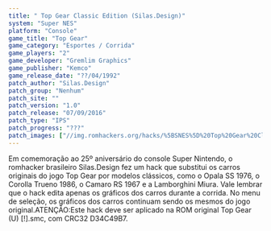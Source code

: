 ```yaml
---
title: " Top Gear Classic Edition (Silas.Design)"
system: "Super NES"
platform: "Console"
game_title: "Top Gear"
game_category: "Esportes / Corrida"
game_players: "2"
game_developer: "Gremlim Graphics"
game_publisher: "Kemco"
game_release_date: "??/04/1992"
patch_author: "Silas.Design"
patch_group: "Nenhum"
patch_site: ""
patch_version: "1.0"
patch_release: "07/09/2016"
patch_type: "IPS"
patch_progress: "???"
patch_images: ["//img.romhackers.org/hacks/%5BSNES%5D%20Top%20Gear%20Classic%20Edition%20-%20Silas_Design%20-%201.png","//img.romhackers.org/hacks/%5BSNES%5D%20Top%20Gear%20Classic%20Edition%20-%20Silas_Design%20-%202.png","//img.romhackers.org/hacks/%5BSNES%5D%20Top%20Gear%20Classic%20Edition%20-%20Silas_Design%20-%203.png"]
---
```

Em comemoração ao 25º aniversário do console Super Nintendo, o romhacker brasileiro Silas.Design fez um hack que substitui os carros originais do jogo Top Gear por modelos clássicos, como o Opala SS 1976, o Corolla Trueno 1986, o Camaro RS 1967 e a Lamborghini Miura. Vale lembrar que o hack edita apenas os gráficos dos carros durante a corrida. No menu de seleção, os gráficos dos carros continuam sendo os mesmos do jogo original.ATENÇÃO:Este hack deve ser aplicado na ROM original Top Gear (U) [!].smc, com CRC32 D34C49B7.
